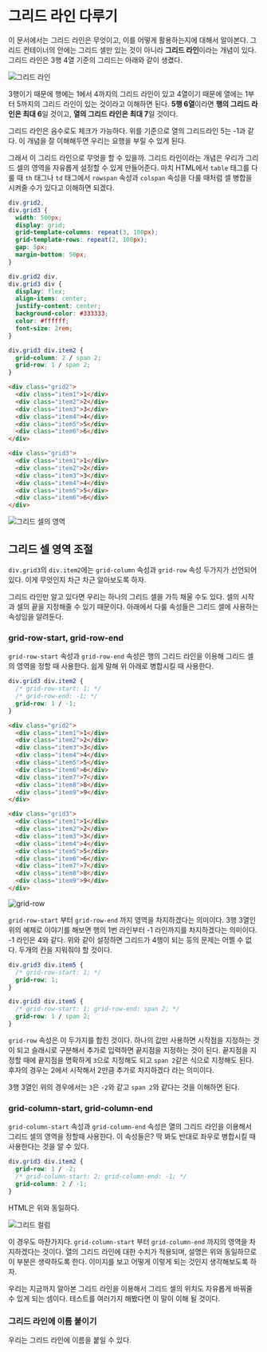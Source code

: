 # 그리드 라인 다루기
이 문서에서는 그리드 라인은 무엇이고, 이를 어떻게 활용하는지에 대해서 알아본다. 그리드 컨테이너의 안에는 그리드 셀만 있는 것이 아니라 **그리드 라인**이라는 개념이 있다. 그리드 라인은 3행 4열 기준의 그리드는 아래와 같이 생겼다.

![그리드 라인](https://drive.google.com/uc?export=view&id=17U-CtTBRmcnS5sNxnILFIN5HMVH-PT3l)

3행이기 때문에 행에는 1에서 4까지의 그리드 라인이 있고 4열이기 때문에 열에는 1부터 5까지의 그리드 라인이 있는 것이라고 이해하면 된다. **5행 6열**이라면 **행의 그리드 라인은 최대 6**일 것이고, **열의 그리드 라인은 최대 7**일 것이다.

그리드 라인은 음수로도 체크가 가능하다. 위를 기준으로 열의 그리드라인 5는 -1과 같다. 이 개념을 잘 이해해두면 우리는 요행을 부릴 수 있게 된다.

그래서 이 그리드 라인으로 무엇을 할 수 있을까. 그리드 라인이라는 개념은 우리가 그리드 셀의 영역을 자유롭게 설정할 수 있게 만들어준다. 마치 HTML에서 `table` 태그를 다룰 때 `th` 태그나 `td` 태그에서 `rowspan` 속성과 `colspan` 속성을 다룰 때처럼 셀 병합을 시켜줄 수가 있다고 이해하면 되겠다.

```css
div.grid2,
div.grid3 {
  width: 500px;
  display: grid;
  grid-template-columns: repeat(3, 100px);
  grid-template-rows: repeat(2, 100px);
  gap: 5px;
  margin-bottom: 50px;
}

div.grid2 div,
div.grid3 div {
  display: flex;
  align-items: center;
  justify-content: center;
  background-color: #333333;
  color: #ffffff;
  font-size: 2rem;
}

div.grid3 div.item2 {
  grid-column: 2 / span 2;
  grid-row: 1 / span 2;
}
```

```html
<div class="grid2">
  <div class="item1">1</div>
  <div class="item2">2</div>
  <div class="item3">3</div>
  <div class="item4">4</div>
  <div class="item5">5</div>
  <div class="item6">6</div>
</div>

<div class="grid3">
  <div class="item1">1</div>
  <div class="item2">2</div>
  <div class="item3">3</div>
  <div class="item4">4</div>
  <div class="item5">5</div>
  <div class="item6">6</div>
</div>
```

![그리드 셀의 영역](https://drive.google.com/uc?export=view&id=1yCtOZJMp5zUuzKLMY6AY9jpDA447oZCg)

## 그리드 셀 영역 조절
`div.grid3`의 `div.item2`에는 `grid-column` 속성과 `grid-row` 속성 두가지가 선언되어있다. 이게 무엇인지 차근 차근 알아보도록 하자.

그리드 라인만 알고 있다면 우리는 하나의 그리드 셀을 가득 채울 수도 있다. 셀의 시작과 셀의 끝을 지정해줄 수 있기 때문이다. 아래에서 다룰 속성들은 그리드 셀에 사용하는 속성임을 알려둔다.

### grid-row-start, grid-row-end
`grid-row-start` 속성과 `grid-row-end` 속성은 행의 그리드 라인을 이용해 그리드 셀의 영역을 정할 때 사용한다. 쉽게 말해 위 아래로 병합시킬 때 사용한다.

```css
div.grid3 div.item2 {
  /* grid-row-start: 1; */
  /* grid-row-end: -1; */
  grid-row: 1 / -1;
}
```

```html
<div class="grid2">
  <div class="item1">1</div>
  <div class="item2">2</div>
  <div class="item3">3</div>
  <div class="item4">4</div>
  <div class="item5">5</div>
  <div class="item6">6</div>
  <div class="item7">7</div>
  <div class="item8">8</div>
  <div class="item9">9</div>
</div>

<div class="grid3">
  <div class="item1">1</div>
  <div class="item2">2</div>
  <div class="item3">3</div>
  <div class="item4">4</div>
  <div class="item5">5</div>
  <div class="item6">6</div>
  <div class="item7">7</div>
  <div class="item8">8</div>
  <div class="item9">9</div>
</div>
```

![grid-row](https://drive.google.com/uc?export=view&id=1YtZ3o9U6137pVSnSvsz8v7QJV1pedBpM)

`grid-row-start` 부터 `grid-row-end` 까지 영역을 차지하겠다는 의미이다. 3행 3열인 위의 예제로 이야기를 해보면 행의 1번 라인부터 -1 라인까지를 차지하겠다는 의미이다. -1 라인은 4와 같다. 위와 같이 설정하면 그리드가 4행이 되는 등의 문제는 어쩔 수 없다. 두개의 칸을 지워줘야 할 것이다.

```css
div.grid3 div.item5 {
  /* grid-row-start: 1; */
  grid-row: 1;
}

div.grid3 div.item5 {
  /* grid-row-start: 1; grid-row-end: span 2; */
  grid-row: 1 / span 2;
}
```

`grid-row` 속성은 이 두가지를 합친 것이다. 하나의 값만 사용하면 시작점을 지정하는 것이 되고 슬래시로 구분해서 추가로 입력하면 끝지점을 지정하는 것이 된다. 끝지점을 지정할 때에 끝지점을 명확하게 `3`으로 지정해도 되고 `span 2`같은 식으로 지정해도 된다. 후자의 경우는 2에서 시작해서 2만큼 추가로 차지하겠다 라는 의미이다.

3행 3열인 위의 경우에서는 `3`은 `-2`와 같고 `span 2`와 같다는 것을 이해하면 된다.

### grid-column-start, grid-column-end
`grid-column-start` 속성과 `grid-column-end` 속성은 열의 그리드 라인을 이용해서 그리드 셀의 영역을 정할때 사용한다. 이 속성들은? 딱 봐도 반대로 좌우로 병합시킬 때 사용한다는 것을 알 수 있다.

```css
div.grid3 div.item2 {
  grid-row: 1 / -2;
  /* grid-column-start: 2; grid-column-end: -1; */
  grid-column: 2 / -1;
}
```

HTML은 위와 동일하다.

![그리드 컬럼](https://drive.google.com/uc?export=view&id=1Q_S_WWREAecB-O_KJ2VbpKZXH0LiGbwW)

이 경우도 마찬가지다. `grid-column-start` 부터 `grid-column-end` 까지의 영역을 차지하겠다는 것이다. 열의 그리드 라인에 대한 수치가 적용되며, 설명은 위와 동일하므로 이 부분은 생략하도록 한다. 이미지를 보고 어떻게 이렇게 되는 것인지 생각해보도록 하자.

우리는 지금까지 알아본 그리드 라인을 이용해서 그리드 셀의 위치도 자유롭게 바꿔줄 수 있게 되는 셈이다. 테스트를 여러가지 해봤다면 이 말이 이해 될 것이다.

### 그리드 라인에 이름 붙이기
우리는 그리드 라인에 이름을 붙일 수 있다.